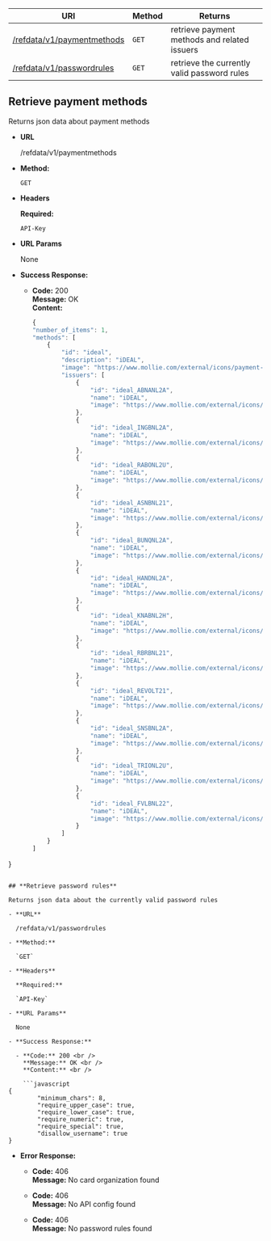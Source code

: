 | URI                                                                | Method | Returns                                              |
| ------------------------------------------------------------------ | ------ | ---------------------------------------------------- |
| [/refdata/v1/paymentmethods](#retrieve-payment-methods)            | `GET`  | retrieve payment methods and related issuers         |
| [/refdata/v1/passwordrules](#retrieve-password-rules)               | `GET` | retrieve the currently valid password rules          |

## **Retrieve payment methods**

Returns json data about payment methods

- **URL**

  /refdata/v1/paymentmethods

- **Method:**

  `GET`

- **Headers**

  **Required:**

  `API-Key` 

- **URL Params**

  None

- **Success Response:**

  - **Code:** 200 <br />
    **Message:** OK <br />
    **Content:** <br />

    ```javascript
    {
    "number_of_items": 1,
    "methods": [
        {
            "id": "ideal",
            "description": "iDEAL",
            "image": "https://www.mollie.com/external/icons/payment-methods/ideal.svg",
            "issuers": [
                {
                    "id": "ideal_ABNANL2A",
                    "name": "iDEAL",
                    "image": "https://www.mollie.com/external/icons/ideal-issuers/ABNANL2A.svg"
                },
                {
                    "id": "ideal_INGBNL2A",
                    "name": "iDEAL",
                    "image": "https://www.mollie.com/external/icons/ideal-issuers/INGBNL2A.svg"
                },
                {
                    "id": "ideal_RABONL2U",
                    "name": "iDEAL",
                    "image": "https://www.mollie.com/external/icons/ideal-issuers/RABONL2U.svg"
                },
                {
                    "id": "ideal_ASNBNL21",
                    "name": "iDEAL",
                    "image": "https://www.mollie.com/external/icons/ideal-issuers/ASNBNL21.svg"
                },
                {
                    "id": "ideal_BUNQNL2A",
                    "name": "iDEAL",
                    "image": "https://www.mollie.com/external/icons/ideal-issuers/BUNQNL2A.svg"
                },
                {
                    "id": "ideal_HANDNL2A",
                    "name": "iDEAL",
                    "image": "https://www.mollie.com/external/icons/ideal-issuers/HANDNL2A.svg"
                },
                {
                    "id": "ideal_KNABNL2H",
                    "name": "iDEAL",
                    "image": "https://www.mollie.com/external/icons/ideal-issuers/KNABNL2H.svg"
                },
                {
                    "id": "ideal_RBRBNL21",
                    "name": "iDEAL",
                    "image": "https://www.mollie.com/external/icons/ideal-issuers/RBRBNL21.svg"
                },
                {
                    "id": "ideal_REVOLT21",
                    "name": "iDEAL",
                    "image": "https://www.mollie.com/external/icons/ideal-issuers/REVOLT21.svg"
                },
                {
                    "id": "ideal_SNSBNL2A",
                    "name": "iDEAL",
                    "image": "https://www.mollie.com/external/icons/ideal-issuers/SNSBNL2A.svg"
                },
                {
                    "id": "ideal_TRIONL2U",
                    "name": "iDEAL",
                    "image": "https://www.mollie.com/external/icons/ideal-issuers/TRIONL2U.svg"
                },
                {
                    "id": "ideal_FVLBNL22",
                    "name": "iDEAL",
                    "image": "https://www.mollie.com/external/icons/ideal-issuers/FVLBNL22.svg"
                }
            ]
        }
    ]
}
```

## **Retrieve password rules**

Returns json data about the currently valid password rules

- **URL**

  /refdata/v1/passwordrules

- **Method:**

  `GET`

- **Headers**

  **Required:**

  `API-Key` 

- **URL Params**

  None

- **Success Response:**

  - **Code:** 200 <br />
    **Message:** OK <br />
    **Content:** <br />

    ```javascript
{
        "minimum_chars": 8,
        "require_upper_case": true,
        "require_lower_case": true,
        "require_numeric": true,
        "require_special": true,
        "disallow_username": true
}
```

- **Error Response:**

  - **Code:** 406 <br />
    **Message:** No card organization found
	
  - **Code:** 406 <br />
    **Message:** No API config found
	
  - **Code:** 406 <br />
    **Message:** No password rules found
	
	